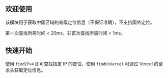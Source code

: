 ## 欢迎使用

该模块用于获取中国区域的省级定位信息（不保证准确），不支持国外定位。

第一次查找所需时间 < 20ms，非首次查找所需时间 < 1ms。

## 快速开始

使用 `findIPv4` 即可查找指定 IP 的定位，使用 `findOnVercel` 可通过 Vercel 的请求头获取定位信息。